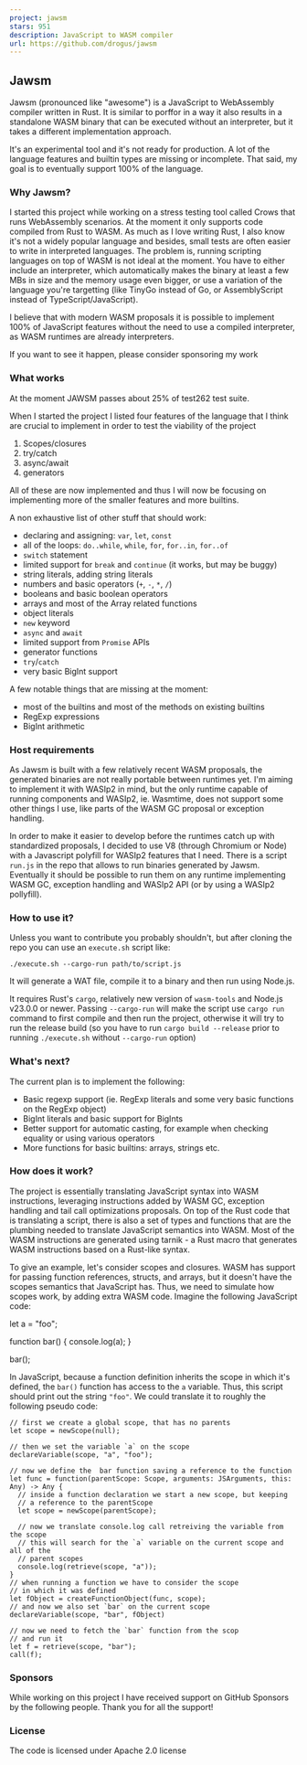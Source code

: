 ```yaml
---
project: jawsm
stars: 951
description: JavaScript to WASM compiler
url: https://github.com/drogus/jawsm
---
```


Jawsm
-----

Jawsm (pronounced like "awesome") is a JavaScript to WebAssembly compiler written in Rust. It is similar to porffor in a way it also results in a standalone WASM binary that can be executed without an interpreter, but it takes a different implementation approach.

It's an experimental tool and it's not ready for production. A lot of the language features and builtin types are missing or incomplete. That said, my goal is to eventually support 100% of the language.

### Why Jawsm?

I started this project while working on a stress testing tool called Crows that runs WebAssembly scenarios. At the moment it only supports code compiled from Rust to WASM. As much as I love writing Rust, I also know it's not a widely popular language and besides, small tests are often easier to write in interpreted languages. The problem is, running scripting languages on top of WASM is not ideal at the moment. You have to either include an interpreter, which automatically makes the binary at least a few MBs in size and the memory usage even bigger, or use a variation of the language you're targetting (like TinyGo instead of Go, or AssemblyScript instead of TypeScript/JavaScript).

I believe that with modern WASM proposals it is possible to implement 100% of JavaScript features without the need to use a compiled interpreter, as WASM runtimes are already interpreters.

If you want to see it happen, please consider sponsoring my work

### What works

At the moment JAWSM passes about 25% of test262 test suite.

When I started the project I listed four features of the language that I think are crucial to implement in order to test the viability of the project

1.  Scopes/closures
2.  try/catch
3.  async/await
4.  generators

All of these are now implemented and thus I will now be focusing on implementing more of the smaller features and more builtins.

A non exhaustive list of other stuff that should work:

-   declaring and assigning: `var`, `let`, `const`
-   all of the loops: `do..while`, `while`, `for`, `for..in`, `for..of`
-   `switch` statement
-   limited support for `break` and `continue` (it works, but may be buggy)
-   string literals, adding string literals
-   numbers and basic operators (`+`, `-`, `*`, `/`)
-   booleans and basic boolean operators
-   arrays and most of the Array related functions
-   object literals
-   `new` keyword
-   `async` and `await`
-   limited support from `Promise` APIs
-   generator functions
-   `try`/`catch`
-   very basic BigInt support

A few notable things that are missing at the moment:

-   most of the builtins and most of the methods on existing builtins
-   RegExp expressions
-   BigInt arithmetic

### Host requirements

As Jawsm is built with a few relatively recent WASM proposals, the generated binaries are not really portable between runtimes yet. I'm aiming to implement it with WASIp2 in mind, but the only runtime capable of running components and WASIp2, ie. Wasmtime, does not support some other things I use, like parts of the WASM GC proposal or exception handling.

In order to make it easier to develop before the runtimes catch up with standardized proposals, I decided to use V8 (through Chromium or Node) with a Javascript polyfill for WASIp2 features that I need. There is a script `run.js` in the repo that allows to run binaries generated by Jawsm. Eventually it should be possible to run them on any runtime implementing WASM GC, exception handling and WASIp2 API (or by using a WASIp2 pollyfill).

### How to use it?

Unless you want to contribute you probably shouldn't, but after cloning the repo you can use an `execute.sh` script like:

```
./execute.sh --cargo-run path/to/script.js
```

It will generate a WAT file, compile it to a binary and then run using Node.js.

It requires Rust's `cargo`, relatively new version of `wasm-tools` and Node.js v23.0.0 or newer. Passing `--cargo-run` will make the script use `cargo run` command to first compile and then run the project, otherwise it will try to run the release build (so you have to run `cargo build --release` prior to running `./execute.sh` without `--cargo-run` option)

### What's next?

The current plan is to implement the following:

-   Basic regexp support (ie. RegExp literals and some very basic functions on the RegExp object)
-   BigInt literals and basic support for BigInts
-   Better support for automatic casting, for example when checking equality or using various operators
-   More functions for basic builtins: arrays, strings etc.

### How does it work?

The project is essentially translating JavaScript syntax into WASM instructions, leveraging instructions added by WASM GC, exception handling and tail call optimizations proposals. On top of the Rust code that is translating a script, there is also a set of types and functions that are the plumbing needed to translate JavaScript semantics into WASM. Most of the WASM instructions are generated using tarnik - a Rust macro that generates WASM instructions based on a Rust-like syntax.

To give an example, let's consider scopes and closures. WASM has support for passing function references, structs, and arrays, but it doesn't have the scopes semantics that JavaScript has. Thus, we need to simulate how scopes work, by adding extra WASM code. Imagine the following JavaScript code:

let a \= "foo";

function bar() {
  console.log(a);
}

bar();

In JavaScript, because a function definition inherits the scope in which it's defined, the `bar()` function has access to the `a` variable. Thus, this script should print out the string `"foo"`. We could translate it to roughly the following pseudo code:

```
// first we create a global scope, that has no parents
let scope = newScope(null);

// then we set the variable `a` on the scope
declareVariable(scope, "a", "foo");

// now we define the  bar function saving a reference to the function
let func = function(parentScope: Scope, arguments: JSArguments, this: Any) -> Any {
  // inside a function declaration we start a new scope, but keeping
  // a reference to the parentScope
  let scope = newScope(parentScope);

  // now we translate console.log call retreiving the variable from the scope
  // this will search for the `a` variable on the current scope and all of the
  // parent scopes
  console.log(retrieve(scope, "a"));
}
// when running a function we have to consider the scope
// in which it was defined
let fObject = createFunctionObject(func, scope);
// and now we also set `bar` on the current scope
declareVariable(scope, "bar", fObject)

// now we need to fetch the `bar` function from the scop
// and run it
let f = retrieve(scope, "bar");
call(f);
```

### Sponsors

While working on this project I have received support on GitHub Sponsors by the following people. Thank you for all the support!

### License

The code is licensed under Apache 2.0 license
